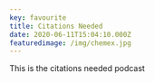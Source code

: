 ```yaml
---
key: favourite
title: Citations Needed 
date: 2020-06-11T15:04:10.000Z
featuredimage: /img/chemex.jpg
---
```

This is the citations needed podcast
